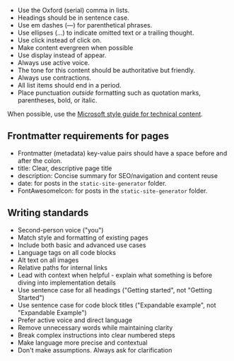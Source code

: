 - Use the Oxford (serial) comma in lists.
- Headings should be in sentence case.
- Use em dashes (&mdash;) for parenthetical phrases.
- Use ellipses (&hellip;) to indicate omitted text or a trailing thought.
- Use click instead of click on.
- Make content evergreen when possible
- Use display instead of appear.
- Always use active voice.
- The tone for this content should be authoritative but friendly.
- Always use contractions.
- All list items should end in a period.
- Place punctuation *outside* formatting such as quotation marks, parentheses, bold, or italic.

When possible, use the [Microsoft style guide for technical content](https://learn.microsoft.com/en-us/style-guide/welcome/).

## Frontmatter requirements for pages

- Frontmatter (metadata) key-value pairs should have a space before and after the colon.
- title: Clear, descriptive page title
- description: Concise summary for SEO/navigation and content reuse
- date: for posts in the `static-site-generator` folder.
- FontAwesomeIcon: for posts in the `static-site-generator` folder.

## Writing standards

- Second-person voice ("you")
- Match style and formatting of existing pages
- Include both basic and advanced use cases
- Language tags on all code blocks
- Alt text on all images
- Relative paths for internal links
- Lead with context when helpful - explain what something is before diving into implementation details
- Use sentence case for all headings ("Getting started", not "Getting Started")
- Use sentence case for code block titles ("Expandable example", not "Expandable Example")
- Prefer active voice and direct language
- Remove unnecessary words while maintaining clarity
- Break complex instructions into clear numbered steps
- Make language more precise and contextual
- Don't make assumptions. Always ask for clarification